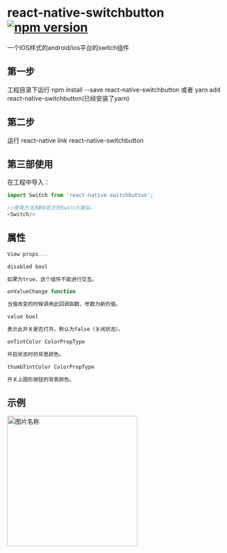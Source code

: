 # react-native-switchbutton[![npm version](https://badge.fury.io/js/react-native-switchbutton.svg)](https://badge.fury.io/js/react-native-switchbutton)
一个IOS样式的android/ios平台的switch组件
## 第一步
工程目录下运行 npm install --save react-native-switchbutton 或者 yarn add react-native-switchbutton(已经安装了yarn)
## 第二步
运行 react-native link react-native-switchbutton
## 第三部使用
在工程中导入：
```js
import Switch from 'react-native-switchbutton';

//使用方法和RN官方的Switch类似，
<Switch/>
```
## 属性
```js
View props... 

disabled bool 

如果为true，这个组件不能进行交互。

onValueChange function 

当值改变的时候调用此回调函数，参数为新的值。

value bool 

表示此开关是否打开。默认为false（关闭状态）。

onTintColor ColorPropType 

开启状态时的背景颜色。

thumbTintColor ColorPropType 

开关上圆形按钮的背景颜色。
```

## 示例
<!--![image](https://github.com/2534290808/react-native-android-danmaku/blob/master/images/Screenshot_1513176625.png)-->
<img src="https://github.com/react-native-studio/react-native-switchbutton/blob/master/1.gif" width = "300"  alt="图片名称" align=center />
